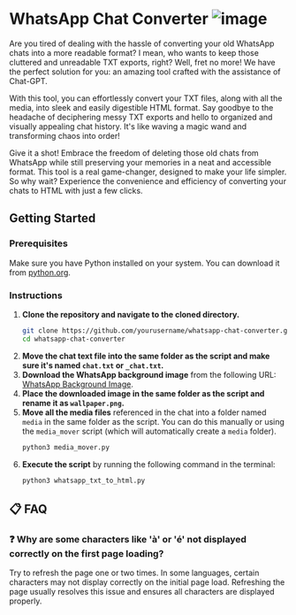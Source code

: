 # WhatsApp Chat Converter ![image](https://web.whatsapp.com/favicon-64x64.ico)

Are you tired of dealing with the hassle of converting your old WhatsApp chats into a more readable format? I mean, who wants to keep those cluttered and unreadable TXT exports, right? Well, fret no more! We have the perfect solution for you: an amazing tool crafted with the assistance of Chat-GPT.

With this tool, you can effortlessly convert your TXT files, along with all the media, into sleek and easily digestible HTML format. Say goodbye to the headache of deciphering messy TXT exports and hello to organized and visually appealing chat history. It's like waving a magic wand and transforming chaos into order!

Give it a shot! Embrace the freedom of deleting those old chats from WhatsApp while still preserving your memories in a neat and accessible format. This tool is a real game-changer, designed to make your life simpler. So why wait? Experience the convenience and efficiency of converting your chats to HTML with just a few clicks.

## Getting Started

### Prerequisites
Make sure you have Python installed on your system. You can download it from [python.org](https://www.python.org/downloads/).

### Instructions
1. **Clone the repository and navigate to the cloned directory.**
    ```bash
    git clone https://github.com/yourusername/whatsapp-chat-converter.git
    cd whatsapp-chat-converter
    ```
2. **Move the chat text file into the same folder as the script and make sure it's named `chat.txt` or `_chat.txt`.**
3. **Download the WhatsApp background image** from the following URL: [WhatsApp Background Image](https://i.pinimg.com/originals/97/c0/07/97c00759d90d786d9b6096d274ad3e07.png).
4. **Place the downloaded image in the same folder as the script and rename it as `wallpaper.png`.**
5. **Move all the media files** referenced in the chat into a folder named `media` in the same folder as the script. You can do this manually or using the `media_mover` script (which will automatically create a `media` folder).
    ```bash
    python3 media_mover.py
    ```
6. **Execute the script** by running the following command in the terminal:
    ```bash
    python3 whatsapp_txt_to_html.py
    ```

## 📋 FAQ

### ❓ Why are some characters like 'à' or 'é' not displayed correctly on the first page loading?
Try to refresh the page one or two times. In some languages, certain characters may not display correctly on the initial page load. Refreshing the page usually resolves this issue and ensures all characters are displayed properly.
